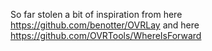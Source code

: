 So far stolen a bit of inspiration from here https://github.com/benotter/OVRLay and here https://github.com/OVRTools/WhereIsForward